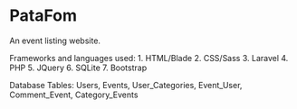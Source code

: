 # PataFom
An event listing website.

Frameworks and languages used: 1. HTML/Blade  2. CSS/Sass  3. Laravel  4. PHP 5. JQuery  6. SQLite  7. Bootstrap

Database Tables: Users, Events, User_Categories, Event_User, Comment_Event, Category_Events
